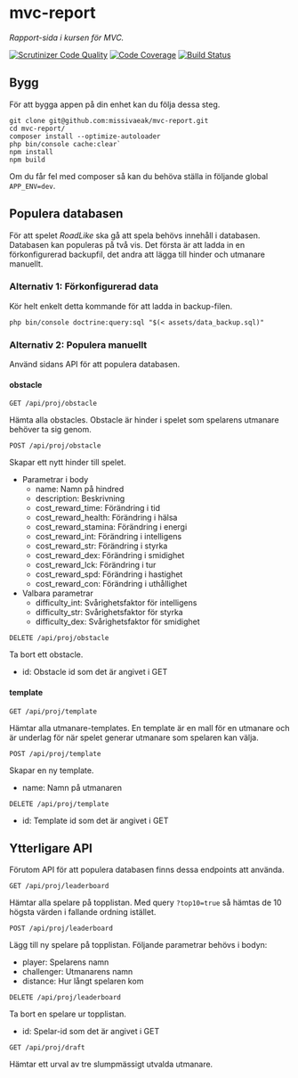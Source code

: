 # mvc-report

*Rapport-sida i kursen för MVC.*

[![Scrutinizer Code Quality](https://scrutinizer-ci.com/g/missivaeak/mvc-report/badges/quality-score.png?b=main)](https://scrutinizer-ci.com/g/missivaeak/mvc-report/?branch=main)
[![Code Coverage](https://scrutinizer-ci.com/g/missivaeak/mvc-report/badges/coverage.png?b=main)](https://scrutinizer-ci.com/g/missivaeak/mvc-report/?branch=main)
[![Build Status](https://scrutinizer-ci.com/g/missivaeak/mvc-report/badges/build.png?b=main)](https://scrutinizer-ci.com/g/missivaeak/mvc-report/build-status/main)

## Bygg

För att bygga appen på din enhet kan du följa dessa steg.

```
git clone git@github.com:missivaeak/mvc-report.git
cd mvc-report/
composer install --optimize-autoloader
php bin/console cache:clear`
npm install
npm build
```

Om du får fel med composer så kan du behöva ställa in följande global `APP_ENV=dev`.

## Populera databasen

För att spelet *RoadLike* ska gå att spela behövs innehåll i databasen. Databasen kan populeras på två vis. Det första är att ladda in en förkonfigurerad backupfil, det andra att lägga till hinder och utmanare manuellt.

### Alternativ 1: Förkonfigurerad data

Kör helt enkelt detta kommande för att ladda in backup-filen.

```
php bin/console doctrine:query:sql "$(< assets/data_backup.sql)"
```

### Alternativ 2: Populera manuellt

Använd sidans API för att populera databasen.

#### obstacle

```
GET /api/proj/obstacle
```

Hämta alla obstacles. Obstacle är hinder i spelet som spelarens utmanare behöver ta sig genom.

```
POST /api/proj/obstacle
```

Skapar ett nytt hinder till spelet.

* Parametrar i body
  * name: Namn på hindred
  * description: Beskrivning
  * cost_reward_time: Förändring i tid
  * cost_reward_health: Förändring i hälsa
  * cost_reward_stamina: Förändring i energi
  * cost_reward_int: Förändring i intelligens
  * cost_reward_str: Förändring i styrka
  * cost_reward_dex: Förändring i smidighet
  * cost_reward_lck: Förändring i tur
  * cost_reward_spd: Förändring i hastighet
  * cost_reward_con: Förändring i uthållighet
* Valbara parametrar
  * difficulty_int: Svårighetsfaktor för intelligens
  * difficulty_str: Svårighetsfaktor för styrka
  * difficulty_dex: Svårighetsfaktor för smidighet

```
DELETE /api/proj/obstacle
```

Ta bort ett obstacle.

* id: Obstacle id som det är angivet i GET

#### template

```
GET /api/proj/template
```

Hämtar alla utmanare-templates. En template är en mall för en utmanare och är underlag för när spelet generar utmanare som spelaren kan välja.

```
POST /api/proj/template
```

Skapar en ny template.

* name: Namn på utmanaren

```
DELETE /api/proj/template
```

* id: Template id som det är angivet i GET

## Ytterligare API

Förutom API för att populera databasen finns dessa endpoints att använda.

```
GET /api/proj/leaderboard
```

Hämtar alla spelare på topplistan. Med query `?top10=true` så hämtas de 10 högsta värden i fallande ordning istället.

```
POST /api/proj/leaderboard
```

Lägg till ny spelare på topplistan. Följande parametrar behövs i bodyn:
* player: Spelarens namn
* challenger: Utmanarens namn
* distance: Hur långt spelaren kom

```
DELETE /api/proj/leaderboard
```

Ta bort en spelare ur topplistan.
* id: Spelar-id som det är angivet i GET

```
GET /api/proj/draft
```

Hämtar ett urval av tre slumpmässigt utvalda utmanare.
